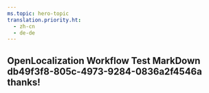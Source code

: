 ```yaml
---
ms.topic: hero-topic
translation.priority.ht: 
  - zh-cn
  - de-de
---
```

## OpenLocalization Workflow Test MarkDown db49f3f8-805c-4973-9284-0836a2f4546a thanks!
